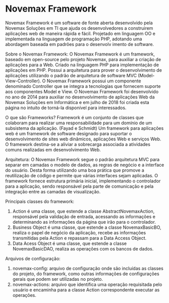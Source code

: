 # Novemax Framework
Novemax Framework é um software de fonte aberta desenvolvido pela Novemax Soluções em TI que ajuda os desenvolvedores a construirem aplicações web de maneira rápida e fácil. Projetado em linguagem OO e implementada na linguagem de programação PHP, adotando uma abordagem baseada em padrões para o desenvolv
imento de software.

Sobre o Novemax Framework: 
O Novemax Framework é um framework, baseado em open-source pelo projeto Novemax, para auxiliar a criação de aplicações para a Web. Criado na linguagem PHP para implementação de aplicações em PHP. Possui a arquitetura para prover o desenvolvimento de aplicações utilizando o padrão de arquitetura de software MVC (Model-View-Controller).
O Novemax Framework possui um componente denominado Controller que se integra a tecnologias que fornecem suporte aos componentes Model e View.
O Novemax Framework foi desenvolvido no ano de 2014 para auxiliar no desenvolvimento de aplicações Web da Novemax Soluções em Informática e em julho de 2018 foi criada esta página no intuito de torná-la disponível para interessados.

O que são Frameworks? 
Framework é um conjunto de classes que colaboram para realizar uma responsabilidade para um domínio de um subsistema da aplicação. (Fayad e Schmidt)
Um framework para aplicações web é um framework de software designado para suportar o desenvolvimento de sites web dinâmicos, aplicações Web e serviços Web. O framework destina-se a aliviar a sobrecarga associada a atividades comuns realizadas em desenvolvimento Web.

Arquitetura: 
O Novemax Framework segue o padrão arquitetura MVC para separar em camadas o modelo de dados, as regras de negócio e a interface do usuário. Desta forma utilizando uma boa prática que promove a reutilização de código e permite que várias interfaces sejam aplicadas.
O framework fornece estrutura primária inicial, implementando o controlador para a aplicação, sendo responsável pela parte de comunicação e pela integração entre as camadas de visualização.

Principais classes do framework:
1) Action é uma classe, que estende a classe AbstractNovemaxAction, responsável pela validação de entrada, acessando as informações e determinando as informações da página que irão para o controlador.
2) Business Object é uma classe, que estende a classe NovemaxBasicBO, realiza o papel de negócio da aplicação, recebe as informações transmitidas pela Action e repassam para a Data Access Object.
3) Data Acess Object é uma classe, que estende a classe NovemaxBasicDAO, realiza as operações com os bancos de dados.

Arquivos de configuração:
1) novemax-config: arquivo de configuração onde são incluídas as classes do projeto, do framework, como outras informações de configurações gerais que podem ser utilizadas no projeto.
2) novemax-actions: arquivo que identifica uma operação requisitada pelo usuário e encaminha para a classe Action correspondente executar as operações.
